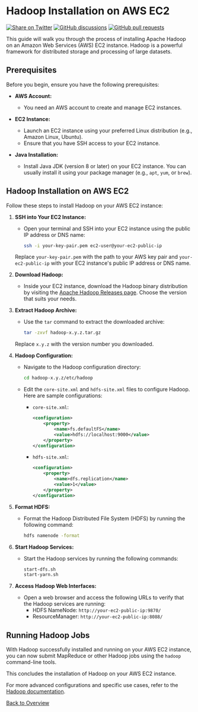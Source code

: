 # Hadoop Installation on AWS EC2

[![Share on Twitter](https://img.shields.io/badge/-Share%20on%20Twitter-blue?logo=twitter&style=flat-square)](https://twitter.com/intent/tweet?text=https%3A%2F%2Fgithub.com%2Fwhoami-anoint%2FBig-Data-Series)
[![GitHub discussions](https://img.shields.io/github/discussions/whoami-anoint/DevOps)](https://github.com/whoami-anoint/Big-Data-Series/discussions)
[![GitHub pull requests](https://img.shields.io/github/issues-pr/whoami-anoint/DevOps)](https://github.com/whoami-anoint/Big-Data-Series/pulls)

This guide will walk you through the process of installing Apache Hadoop on an Amazon Web Services (AWS) EC2 instance. Hadoop is a powerful framework for distributed storage and processing of large datasets.

## Prerequisites

Before you begin, ensure you have the following prerequisites:

- **AWS Account:**
  - You need an AWS account to create and manage EC2 instances.

- **EC2 Instance:**
  - Launch an EC2 instance using your preferred Linux distribution (e.g., Amazon Linux, Ubuntu).
  - Ensure that you have SSH access to your EC2 instance.

- **Java Installation:**
  - Install Java JDK (version 8 or later) on your EC2 instance. You can usually install it using your package manager (e.g., `apt`, `yum`, or `brew`).

## Hadoop Installation on AWS EC2

Follow these steps to install Hadoop on your AWS EC2 instance:

1. **SSH into Your EC2 Instance:**
   - Open your terminal and SSH into your EC2 instance using the public IP address or DNS name:

     ```bash
     ssh -i your-key-pair.pem ec2-user@your-ec2-public-ip
     ```

   Replace `your-key-pair.pem` with the path to your AWS key pair and `your-ec2-public-ip` with your EC2 instance's public IP address or DNS name.

2. **Download Hadoop:**
   - Inside your EC2 instance, download the Hadoop binary distribution by visiting the [Apache Hadoop Releases page](https://hadoop.apache.org/releases.html). Choose the version that suits your needs.

3. **Extract Hadoop Archive:**
   - Use the `tar` command to extract the downloaded archive:

     ```bash
     tar -zxvf hadoop-x.y.z.tar.gz
     ```

   Replace `x.y.z` with the version number you downloaded.

4. **Hadoop Configuration:**
   - Navigate to the Hadoop configuration directory:

     ```bash
     cd hadoop-x.y.z/etc/hadoop
     ```

   - Edit the `core-site.xml` and `hdfs-site.xml` files to configure Hadoop. Here are sample configurations:

     - `core-site.xml`:

       ```xml
       <configuration>
           <property>
               <name>fs.defaultFS</name>
               <value>hdfs://localhost:9000</value>
           </property>
       </configuration>
       ```

     - `hdfs-site.xml`:

       ```xml
       <configuration>
           <property>
               <name>dfs.replication</name>
               <value>1</value>
           </property>
       </configuration>
       ```

5. **Format HDFS:**
   - Format the Hadoop Distributed File System (HDFS) by running the following command:

     ```bash
     hdfs namenode -format
     ```

6. **Start Hadoop Services:**
   - Start the Hadoop services by running the following commands:

     ```bash
     start-dfs.sh
     start-yarn.sh
     ```

7. **Access Hadoop Web Interfaces:**
   - Open a web browser and access the following URLs to verify that the Hadoop services are running:
     - HDFS NameNode: `http://your-ec2-public-ip:9870/`
     - ResourceManager: `http://your-ec2-public-ip:8088/`

## Running Hadoop Jobs

With Hadoop successfully installed and running on your AWS EC2 instance, you can now submit MapReduce or other Hadoop jobs using the `hadoop` command-line tools.

This concludes the installation of Hadoop on your AWS EC2 instance.

For more advanced configurations and specific use cases, refer to the [Hadoop documentation](https://hadoop.apache.org/docs/current/).

[Back to Overview](/Unit%202/1.1_Hadoop_installation.md)
